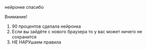 нейронке спасибо

Внимание!

1. 90 процентов сделала нейронка
2. Если вы зайдёте с нового браузера то у вас может ничего не сохранится
3. НЕ НАРУшаем правила
